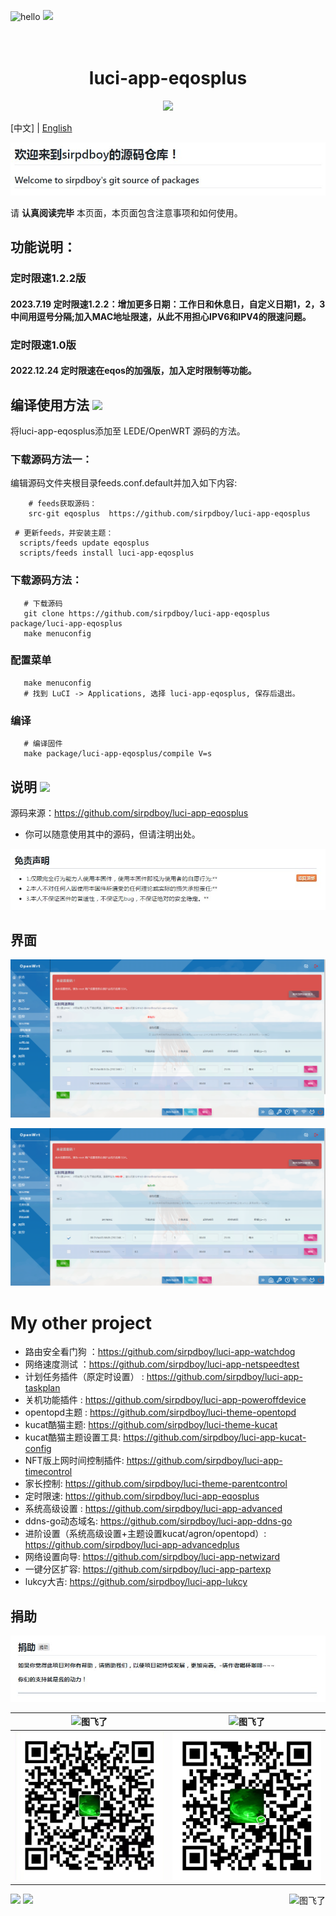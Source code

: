 ![hello](https://views.whatilearened.today/views/github/sirpdboy/deplives.svg) [![](https://img.shields.io/badge/TG群-点击加入-FFFFFF.svg)](https://t.me/joinchat/AAAAAEpRF88NfOK5vBXGBQ)

<h1 align="center">
  <br>luci-app-eqosplus<br>
</h1>

  <p align="center">

  <a target="_blank" href="https://github.com/sirpdboy/luci-app-eqosplus/releases">
    <img src="https://img.shields.io/github/release/sirpdboy/luci-app-eqosplus.svg?style=flat-square&label=luci-app-eqosplus&colorB=green">
  </a>
</p>

[中文] | [English](README.md) 

![screenshots](https://raw.githubusercontent.com/sirpdboy/openwrt/master/doc/说明1.jpg)

请 **认真阅读完毕** 本页面，本页面包含注意事项和如何使用。

## 功能说明：

### 定时限速1.2.2版
#### 2023.7.19 定时限速1.2.2：增加更多日期：工作日和休息日，自定义日期1，2，3中间用逗号分隔;加入MAC地址限速，从此不用担心IPV6和IPV4的限速问题。

### 定时限速1.0版
#### 2022.12.24 定时限速在eqos的加强版，加入定时限制等功能。

## 编译使用方法 [![](https://img.shields.io/badge/-编译使用方法-F5F5F5.svg)](#编译使用方法-)

将luci-app-eqosplus添加至 LEDE/OpenWRT 源码的方法。

### 下载源码方法一：
编辑源码文件夹根目录feeds.conf.default并加入如下内容:

```Brach
    # feeds获取源码：
    src-git eqosplus  https://github.com/sirpdboy/luci-app-eqosplus
 ``` 
  ```Brach
   # 更新feeds，并安装主题：
    scripts/feeds update eqosplus
	scripts/feeds install luci-app-eqosplus
 ``` 	

### 下载源码方法：
 ```Brach
    # 下载源码
    git clone https://github.com/sirpdboy/luci-app-eqosplus package/luci-app-eqosplus
    make menuconfig
 ``` 
### 配置菜单
 ```Brach
    make menuconfig
	# 找到 LuCI -> Applications, 选择 luci-app-eqosplus, 保存后退出。
 ``` 
### 编译
 ```Brach 
    # 编译固件
    make package/luci-app-eqosplus/compile V=s
 ```

## 说明 [![](https://img.shields.io/badge/-说明-F5F5F5.svg)](#说明-)

源码来源：https://github.com/sirpdboy/luci-app-eqosplus


- 你可以随意使用其中的源码，但请注明出处。

![screenshots](https://raw.githubusercontent.com/sirpdboy/openwrt/master/doc/说明2.jpg)

## 界面

![screenshots](https://raw.githubusercontent.com/sirpdboy/openwrt/master/doc/eqosplus.png)

![screenshots](https://raw.githubusercontent.com/sirpdboy/openwrt/master/doc/eqosplus2.png)

# My other project

- 路由安全看门狗 ：https://github.com/sirpdboy/luci-app-watchdog
- 网络速度测试 ：https://github.com/sirpdboy/luci-app-netspeedtest
- 计划任务插件（原定时设置） : https://github.com/sirpdboy/luci-app-taskplan
- 关机功能插件 : https://github.com/sirpdboy/luci-app-poweroffdevice
- opentopd主题 : https://github.com/sirpdboy/luci-theme-opentopd
- kucat酷猫主题: https://github.com/sirpdboy/luci-theme-kucat
- kucat酷猫主题设置工具: https://github.com/sirpdboy/luci-app-kucat-config
- NFT版上网时间控制插件: https://github.com/sirpdboy/luci-app-timecontrol
- 家长控制: https://github.com/sirpdboy/luci-theme-parentcontrol
- 定时限速: https://github.com/sirpdboy/luci-app-eqosplus
- 系统高级设置 : https://github.com/sirpdboy/luci-app-advanced
- ddns-go动态域名: https://github.com/sirpdboy/luci-app-ddns-go
- 进阶设置（系统高级设置+主题设置kucat/agron/opentopd）: https://github.com/sirpdboy/luci-app-advancedplus
- 网络设置向导: https://github.com/sirpdboy/luci-app-netwizard
- 一键分区扩容: https://github.com/sirpdboy/luci-app-partexp
- lukcy大吉: https://github.com/sirpdboy/luci-app-lukcy

## 捐助

![screenshots](https://raw.githubusercontent.com/sirpdboy/openwrt/master/doc/说明3.jpg)

|     <img src="https://img.shields.io/badge/-支付宝-F5F5F5.svg" href="#赞助支持本项目-" height="25" alt="图飞了"/>  |  <img src="https://img.shields.io/badge/-微信-F5F5F5.svg" height="25" alt="图飞了" href="#赞助支持本项目-"/>  | 
| :-----------------: | :-------------: |
|![xm1](https://raw.githubusercontent.com/sirpdboy/openwrt/master/doc/支付宝.png) | ![xm1](https://raw.githubusercontent.com/sirpdboy/openwrt/master/doc/微信.png) |

<a href="#readme">
    <img src="https://img.shields.io/badge/-返回顶部-orange.svg" alt="图飞了" title="返回顶部" align="right"/>
</a>

![](https://visitor-badge-deno.deno.dev/sirpdboy.sirpdboy.svg)  [![](https://img.shields.io/badge/TG群-点击加入-FFFFFF.svg)](https://t.me/joinchat/AAAAAEpRF88NfOK5vBXGBQ)

